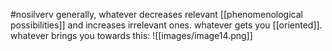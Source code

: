 #nosilverv 
generally, whatever decreases relevant [[phenomenological possibilities]] and increases irrelevant ones. whatever gets you [[oriented]]. 
whatever brings you towards this:
![[images/image14.png]]
